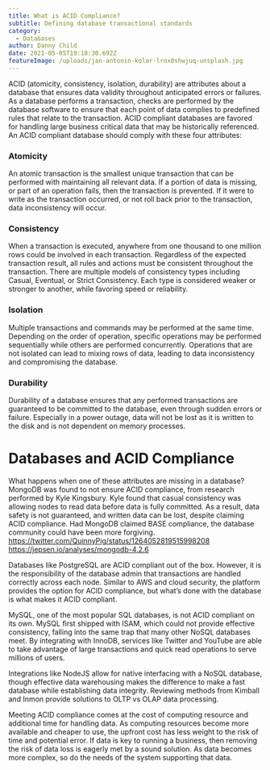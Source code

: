 ```yaml
---
title: What is ACID Compliance?
subtitle: Defining database transactional standards
category:
  - Databases
author: Danny Child
date: 2021-05-05T19:18:30.692Z
featureImage: /uploads/jan-antonin-kolar-lrox0shwjuq-unsplash.jpg
---
```

ACID (atomicity, consistency, isolation, durability) are attributes about a database that ensures data validity throughout anticipated errors or failures. As a database performs a transaction, checks are performed by the database software to ensure that each point of data complies to predefined rules that relate to the transaction. ACID compliant databases are favored for handling large business critical data that may be historically referenced. An ACID compliant database should comply with these four attributes:

### **Atomicity**

An atomic transaction is the smallest unique transaction that can be performed with maintaining all relevant data. If a portion of data is missing, or part of an operation fails, then the transaction is prevented. If it were to write as the transaction occurred, or not roll back prior to the transaction, data inconsistency will occur.

### **Consistency**

When a transaction is executed, anywhere from one thousand to one million rows could be involved in each transaction. Regardless of the expected transaction result, all rules and actions must be consistent throughout the transaction. There are multiple models of consistency types including Casual, Eventual, or Strict Consistency. Each type is considered weaker or stronger to another, while favoring speed or reliability.

### **Isolation**

Multiple transactions and commands may be performed at the same time. Depending on the order of operation, specific operations may be performed sequentially while others are performed concurrently. Operations that are not isolated can lead to mixing rows of data, leading to data inconsistency and compromising the database.

### **Durability**

Durability of a database ensures that any performed transactions are guaranteed to be committed to the database, even through sudden errors or failure. Especially in a power outage, data will not be lost as it is written to the disk and is not dependent on memory processes.

# **Databases and ACID Compliance**

What happens when one of these attributes are missing in a database? MongoDB was found to not ensure ACID compliance, from research performed by Kyle Kingsbury. Kyle found that casual consistency was allowing nodes to read data before data is fully committed. As a result, data safety is not guaranteed, and written data can be lost, despite claiming ACID compliance. Had MongoDB claimed BASE compliance, the database community could have been more forgiving.
https://twitter.com/QuinnyPig/status/1264052819515998208
https://jepsen.io/analyses/mongodb-4.2.6

Databases like PostgreSQL are ACID compliant out of the box. However, it is the responsibility of the database admin that transactions are handled correctly across each node. Similar to AWS and cloud security, the platform provides the option for ACID compliance, but what’s done with the database is what makes it ACID compliant.

MySQL, one of the most popular SQL databases, is not ACID compliant on its own. MySQL first shipped with ISAM, which could not provide effective consistency, falling into the same trap that many other NoSQL databases meet. By integrating with InnoDB, services like Twitter and YouTube are able to take advantage of large transactions and quick read operations to serve millions of users.

Integrations like NodeJS allow for native interfacing with a NoSQL database, though effective data warehousing makes the difference to make a fast database while establishing data integrity. Reviewing methods from Kimball and Inmon provide solutions to OLTP vs OLAP data processing.

Meeting ACID compliance comes at the cost of computing resource and additional time for handling data. As computing resources become more available and cheaper to use, the upfront cost has less weight to the risk of time and potential error. If data is key to running a business, then removing the risk of data loss is eagerly met by a sound solution. As data becomes more complex, so do the needs of the system supporting that data.